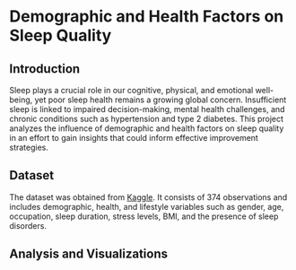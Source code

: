# **Demographic and Health Factors on Sleep Quality**

## **Introduction**

Sleep plays a crucial role in our cognitive, physical, and emotional well-being, yet poor sleep health remains a growing global concern. Insufficient sleep is linked to impaired decision-making, mental health challenges, and chronic conditions such as hypertension and type 2 diabetes. This project analyzes the influence of demographic and health factors on sleep quality in an effort to gain insights that could inform effective improvement strategies.

## **Dataset**

The dataset was obtained from [Kaggle](https://www.kaggle.com/datasets/uom190346a/sleep-health-and-lifestyle-dataset). It consists of 374 observations and includes demographic, health, and lifestyle variables such as gender, age, occupation, sleep duration, stress levels, BMI, and the presence of sleep disorders. 


## **Analysis and Visualizations**
